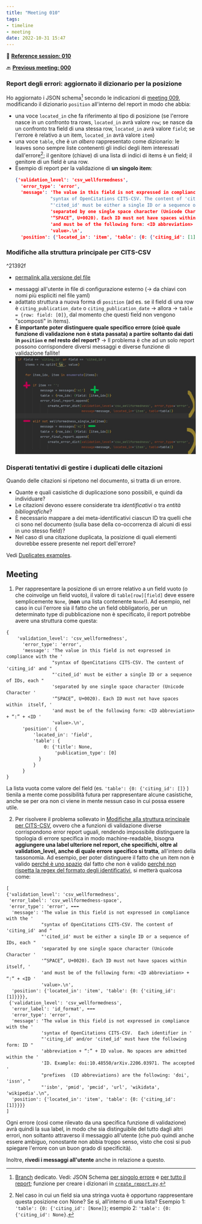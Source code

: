 ```yaml
---
title: "Meeting 010"
tags:
- timeline
- meeting
date: 2022-10-31 15:47
---
```

<span 
		class="ob-timelines"
		data-date="2022-10-31-00">
</span>
📑 [**Reference session: 010**](notes/sessions/session%20010.md)

🔙 [**Previous meeting: 000**](notes/meetings/meeting%20009.md)


### Report degli errori: aggiornato il dizionario per la posizione
Ho aggiornato i JSON schema[^1] secondo le indicazioni di [meeting 009](notes/meetings/meeting%20009.md), modificando il dizionario `position` all'interno del report in modo che abbia:
* una voce `located_in` che fa riferimento al tipo di posizione (se l'errore nasce in un confronto tra rows, `located_in` avrà valore `row`; se nasce da un confronto tra field di una stessa row, `located_in` avrà valore `field`; se l'errore è relativo a un item, `located_in` avrà valore `item`)
* una voce `table`, che è un *albero* rappresentato come dizionario: le leaves sono sempre liste contenenti gli indici degli item interessati dall'errore[^2]; il genitore (chiave) di una lista di indici di items è un field; il genitore di un field è una row. 
* Esempio di report per la validazione di **un singolo item**:
	```json
	{'validation_level': 'csv_wellformedness',
	  'error_type': 'error',
	  'message': 'The value in this field is not expressed in compliance with the '
	             "syntax of OpenCitations CITS-CSV. The content of 'citing_id' and "
	             "'cited_id' must be either a single ID or a sequence of IDs, each "
	             'separated by one single space character (Unicode Character '
	             '“SPACE”, U+0020). Each ID must not have spaces within  itself, '
	             'and must be of the following form: <ID abbreviation> + “:” + <ID '
	             'value>.\n',
	  'position': {'located_in': 'item', 'table': {0: {'citing_id': [1]}}}}
	```


### Modifiche alla struttura principale per CITS-CSV

^21392f

- [permalink alla versione del file](https://github.com/eliarizzetto/thesis_resources/blob/3e540fd7a9a3b8d8fe741d146608a8e1d90d2566/CITS/validate_cits.py)
* messaggi all'utente in file di configurazione esterno (→ da chiavi con nomi più espliciti nel file yaml)
* adattato struttura a nuova forma di `position` (ad es. se il field di una row è `citing_publication_date` o `citing_publication_date` → allora → `table = {row: field: [0]}`, dal momento che questi field non vengono "scomposti" in items).
* **È importante poter distinguere quale specifico errore (cioè quale funzione di validazione non è stata passata) a partire soltanto dai dati in `position` e nel resto del report?** → Il problema è che ad un solo report possono corrispondere diversi messaggi e diverse funzione di validazione fallite!
	![ambiguous_report](images/ambiguos_report.jpg)


### Disperati tentativi di gestire i duplicati delle citazioni

Quando delle citazioni si ripetono nel documento, si tratta di un errore.
* Quante e quali casistiche di duplicazione sono possibili, e quindi da individuare?
* Le citazioni devono essere considerate tra *identificativi*  o tra *entità bibliografiche*? 
* È necessario mappare a dei meta-identificativi ciascun ID tra quelli che ci sono nel documento (sulla base della co-occorrenza di alcuni di essi in uno stesso field)? 
* Nel caso di una citazione duplicata, la posizione di quali elementi dovrebbe essere presente nel report dell'errore?

Vedi [Duplicates examples](notes/Duplicates%20examples.md).


[^1]: [Branch](https://github.com/eliarizzetto/thesis_resources/tree/1-semantically-richer-error-dictionaries-meeting-008) dedicato. Vedi: JSON Schema [per singolo errore](https://github.com/eliarizzetto/thesis_resources/blob/3e540fd7a9a3b8d8fe741d146608a8e1d90d2566/check_output/single_validation_output_schema.json) e [per tutto il report](https://github.com/eliarizzetto/thesis_resources/blob/3e540fd7a9a3b8d8fe741d146608a8e1d90d2566/check_output/error_report_schema.json); funzione per creare i dizionari in [`create_report.py`](https://github.com/eliarizzetto/thesis_resources/blob/3e540fd7a9a3b8d8fe741d146608a8e1d90d2566/CITS/create_report.py). 
[^2]: Nel caso in cui un field sia una stringa vuota è opportuno rappresentare questa posizione con None? Se sì, all'interno di una lista? Esempio 1: `'table': {0: {'citing_id': [None]}`; esempio 2: `'table': {0: {'citing_id': None}`.


## Meeting 

1. Per rappresentare la posizione di un errore relativo a un field vuoto (o che coinvolge un field vuoto), il valore di `table[row][field]` deve essere semplicemente `None`, (**non** una lista contenente `None`!). Ad esempio, nel caso in cui l'errore sia il fatto che un field obbligatorio, per un determinato type di pubblicazione non è specificato, il report potrebbe avere una struttura come questa:

```
{
	'validation_level': 'csv_wellformedness',
	  'error_type': 'error',
	  'message': 'The value in this field is not expressed in compliance with the '
				 "syntax of OpenCitations CITS-CSV. The content of 'citing_id' and "
				 "'cited_id' must be either a single ID or a sequence of IDs, each "
				 'separated by one single space character (Unicode Character '
				 '“SPACE”, U+0020). Each ID must not have spaces within  itself, '
				 'and must be of the following form: <ID abbreviation> + “:” + <ID '
				 'value>.\n',
	  'position': {
		  'located_in': 'field', 
		  'table': {
			  0: {'title': None,
				  'publication_type': [0]
			}
		  }
	  }
}
```
La lista vuota come valore del field (es. `'table': {0: {'citing_id': []}` ) tienila a mente come possibilità futura per rappresentare alcune casistiche, anche se per ora non ci viene in mente nessun caso in cui possa essere utile. 

2. Per risolvere il problema sollevato in [Modifiche alla struttura principale per CITS-CSV](#Modifiche%20alla%20struttura%20principale%20per%20CITS-CSV), ovvero che a funzioni di validazione diverse corrispondono error report uguali, rendendo impossibile distinguere la tipologia di errore specifica in modo machine-readable, bisogna **aggiungere una label ulteriore nel report, che specifichi, oltre al validation_level, anche di quale errore specifico si tratta**, all'intero della tassonomia. Ad esempio, per poter distinguere il fatto che un item non è valido <u>perché è uno spazio</u> dal fatto che non è valido <u>perché non rispetta la regex  del formato degli identificativi</u>, si metterà qualcosa come:
   
```
[
{'validation_level': 'csv_wellformedness',
 'error_label': 'csv_wellformedness-space',
 'error_type': 'error', ⬅️⬅️⬅️
  'message': 'The value in this field is not expressed in compliance with the '
             "syntax of OpenCitations CITS-CSV. The content of 'citing_id' and "
             "'cited_id' must be either a single ID or a sequence of IDs, each "
             'separated by one single space character (Unicode Character '
             '“SPACE”, U+0020). Each ID must not have spaces within  itself, '
             'and must be of the following form: <ID abbreviation> + “:” + <ID '
             'value>.\n',
  'position': {'located_in': 'item', 'table': {0: {'citing_id': [1]}}}},
 {'validation_level': 'csv_wellformedness',
  'error_label': 'id_format', ⬅️⬅️⬅️
  'error_type': 'error', 
  'message': 'The value in this field is not expressed in compliance with the '
             'syntax of OpenCitations CITS-CSV.  Each identifier in '
             "'citing_id' and/or 'cited_id' must have the following form: ID "
             'abbreviation + “:” + ID value. No spaces are admitted within the '
             'ID. Example: doi:10.48550/arXiv.2206.03971. The accepted '
             "prefixes  (ID abbreviations) are the following: 'doi', 'issn', "
             "'isbn', 'pmid', 'pmcid', 'url', 'wikidata', 'wikipedia'.\n",
  'position': {'located_in': 'item', 'table': {0: {'citing_id': [1]}}}}
]

```

Ogni errore (così come rilevato da una specifica funzione di validazione) avrà quindi la sua label, in modo che sia distinguibile del tutto dagli altri errori, non soltanto attraverso il messaggio all'utente (che può quindi anche essere ambiguo, nonostante non abbia troppo senso, visto che così si può spiegare l'errore con un buon grado di specificità).

Inoltre, **rivedi i messaggi all'utente** anche in relazione a questo. 